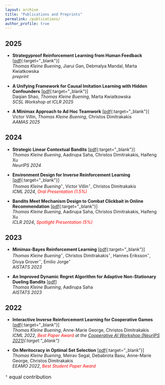 ```yaml
---
layout: archive
title: "Publications and Preprints"
permalink: /publications/
author_profile: true
---
```




## 2025 


* **Strategyproof Reinforcement Learning from Human Feedback** [[pdf](){:target="_blank"}] <br />
*Thomas Kleine Buening*, Jiarui Gan, Debmalya Mandal, Marta Kwiatkowska <br />
*preprint*  

* **A Unifying Framework for Causal Imitation Learning with Hidden Confounders** [[pdf](https://arxiv.org/pdf/2502.07656){:target="_blank"}] <br />
Daqian Shao, *Thomas Kleine Buening*, Marta Kwiatkowska <br />
*SCSL Workshop at ICLR 2025*

* **A Minimax Approach to Ad Hoc Teamwork** [[pdf](https://arxiv.org/pdf/2502.02377){:target="_blank"}] <br />
Victor Villin, *Thomas Kleine Buening*, Christos Dimitrakakis <br />
*AAMAS 2025*

## 2024 


* **Strategic Linear Contextual Bandits** [[pdf](https://arxiv.org/pdf/2406.00551){:target="_blank"}] <br />
*Thomas Kleine Buening*, Aadirupa Saha, Christos Dimitrakakis, Haifeng Xu <br />
*NeurIPS 2024*


* **Environment Design for Inverse Reinforcement Learning** [[pdf](https://arxiv.org/pdf/2210.14972v3){:target="_blank"}] <br /> 
*Thomas Kleine Buening*$^\star$, Victor Villin$^\star$, Christos Dimitrakakis <br /> 
*ICML 2024*, *<span style="color:red">Oral Presentation (1.5%)</span>*

* **Bandits Meet Mechanism Design to Combat Clickbait in Online Recommendation** [[pdf](https://arxiv.org/pdf/2311.15647.pdf){:target="_blank"}] <br />
*Thomas Kleine Buening*, Aadirupa Saha, Christos Dimitrakakis, Haifeng Xu <br />
*ICLR 2024*, *<span style="color:red">Spotlight Presentation (5%)</span>*


## 2023 

* **Minimax-Bayes Reinforcement Learning** [[pdf](https://arxiv.org/pdf/2302.10831.pdf){:target="_blank"}] <br /> 
*Thomas Kleine Buening*$^\star$, Christos Dimitrakakis$^\star$, Hannes Eriksson$^\star$, Divya Grover$^\star$, Emilio Jorge$^\star$ <br /> 
*AISTATS 2023*


* **An Improved Dynamic Regret Algorithm for Adaptive Non-Stationary Dueling Bandits** [[pdf](https://arxiv.org/pdf/2210.14322.pdf)] <br /> 
*Thomas Kleine Buening*, Aadirupa Saha <br />
*AISTATS 2023*


## 2022


* **Interactive Inverse Reinforcement Learning for Cooperative Games** [[pdf](https://proceedings.mlr.press/v162/buning22a/buning22a.pdf){:target="_blank"}] <br /> 
*Thomas Kleine Buening*, Anne-Marie George, Christos Dimitrakakis <br /> 
*ICML 2022*, *<span style="color:red">Best Paper Award</span> at the [Cooperative AI Workshop (NeurIPS 2021)](https://www.cooperativeai.com/workshop/neurips-2021){:target:"_blank"}*


* **On Meritocracy in Optimal Set Selection** [[pdf](https://arxiv.org/pdf/2102.11932.pdf){:target="_blank"}] <br /> 
 *Thomas Kleine Buening*, Meirav Segal, Debabrota Basu, Anne-Marie George, Christos Dimitrakakis <br /> 
*EEAMO 2022*, *<span style="color:red">Best Student Paper Award</span>*


<span style="font-size:16px;">$^\star$ equal contribution</span>
